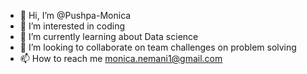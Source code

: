 - 👋 Hi, I’m @Pushpa-Monica
- 👀 I’m interested in coding
- 🌱 I’m currently learning about Data science
- 💞️ I’m looking to collaborate on team challenges on problem solving
- 📫 How to reach me monica.nemani1@gmail.com

<!---
Pushpa-Monica/Pushpa-Monica is a ✨ special ✨ repository because its `README.md` (this file) appears on your GitHub profile.
You can click the Preview link to take a look at your changes.
--->
